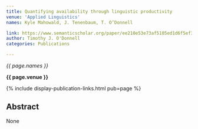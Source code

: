 ```yaml
---
title: Quantifying availability through linguistic productivity
venue: 'Applied Linguistics'
names: Kyle Mahowald, J. Tenenbaum, T. O’Donnell

link: https://www.semanticscholar.org/paper/ee210e53e73af5105ed1d6f5ef395485e6f3ac55
author: Timothy J. O'Donnell
categories: Publications

---
```


*{{ page.names }}*

**{{ page.venue }}**

{% include display-publication-links.html pub=page %}

## Abstract

None